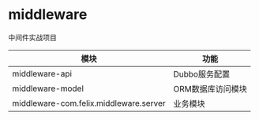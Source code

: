# middleware
中间件实战项目

| 模块              | 功能              |
| ----------------- | ----------------- |
| middleware-api    | Dubbo服务配置     |
| middleware-model  | ORM数据库访问模块 |
| middleware-com.felix.middleware.server | 业务模块          |

